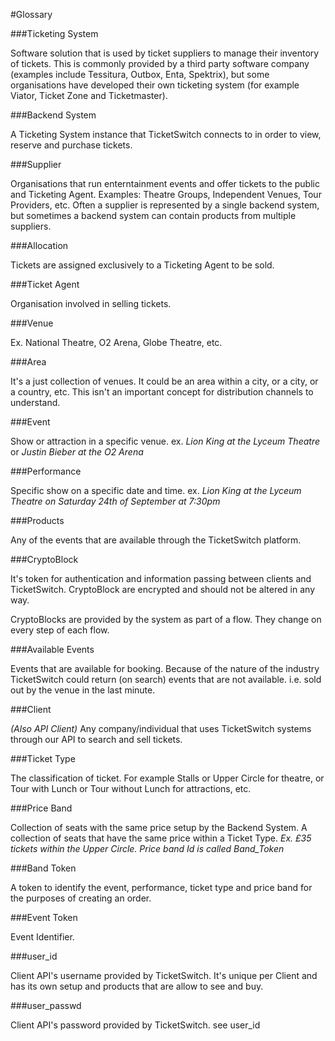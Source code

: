 #Glossary

###Ticketing System

Software solution that is used by ticket suppliers to manage their inventory of tickets. This is commonly provided by a third party software company (examples include Tessitura, Outbox, Enta, Spektrix), but some organisations have developed their own ticketing system (for example Viator, Ticket Zone and Ticketmaster).

###Backend System

A Ticketing System instance that TicketSwitch connects to in order to view, reserve and purchase tickets.

###Supplier

Organisations that run enterntainment events and offer tickets to
the public and Ticketing Agent. Examples: Theatre Groups,
Independent Venues, Tour Providers, etc. 
Often a supplier is represented by a single backend system, but sometimes a backend system can contain products from multiple suppliers.

###Allocation

Tickets are assigned exclusively to a Ticketing Agent to be sold.

###Ticket Agent

Organisation involved in selling tickets.

###Venue

Ex. National Theatre, O2 Arena, Globe Theatre, etc.

###Area

It's a just collection of venues. It could be an area within a
city, or a city, or a country, etc. This isn't an important concept for distribution channels to understand.

###Event

Show or attraction in a specific venue. ex. *Lion King at the Lyceum Theatre* or *Justin Bieber at the O2
Arena*

###Performance

Specific show on a specific date and time. ex. *Lion King at the
Lyceum Theatre on Saturday 24th of September at 7:30pm*

###Products

Any of the events that are available through the
TicketSwitch platform.

###CryptoBlock

It's token for authentication and information passing between
clients and TicketSwitch. CryptoBlock are encrypted and should not
be altered in any way.

<aside class="warning">
CryptoBlocks are provided by the system as part of a flow. They change on every step of each flow.
</aside>

###Available Events

Events that are available for booking. Because of the nature of
the industry TicketSwitch could return (on search) events that are
not available. i.e. sold out by the venue in the last minute.

###Client

*(Also API Client)* Any company/individual that uses TicketSwitch
systems through our API to search and sell tickets.

###Ticket Type

The classification of ticket. For example Stalls or Upper Circle for theatre, or Tour with Lunch or Tour without Lunch for attractions, etc.

###Price Band

Collection of seats with the same price setup by the Backend System. A collection of seats that have the same price within a Ticket Type. *Ex. £35 tickets within the Upper Circle. Price band
Id is called Band\_Token*

###Band Token

A token to identify the event, performance, ticket type and price band for the purposes of creating an order.

###Event Token

Event Identifier.

###user\_id

Client API's username provided by TicketSwitch. It's unique per
Client and has its own setup and products that are allow to see
and buy.

###user\_passwd

Client API's password provided by TicketSwitch. see user\_id
